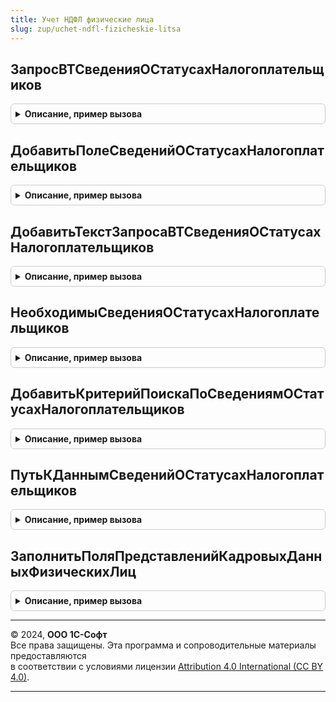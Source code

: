 ```yaml
---
title: Учет НДФЛ физические лица
slug: zup/uchet-ndfl-fizicheskie-litsa
---
```



## ЗапросВТСведенияОСтатусахНалогоплательщиков
<details style="margin: 1em 0; padding: 0.5em; border: 1px solid #ccc; border-radius: 6px;">

<summary style="font-weight: bold; cursor: pointer;">Описание, пример вызова</summary>

```bsl

// Возвращает подготовленный запрос, формирующий временную таблицу с указанным именем.
// Временная таблица содержит поля Период, ФизическоеЛицо, СтатусНалогоплательщика.
//
// Параметры:
//		ТолькоРазрешенные
//		ОписательВременнойТаблицыОтборов - Структура, см. КадровыйУчет.ОписаниеВременнойТаблицыОтборовФизическихЛиц.
//		ПоляОтбораПериодическихДанных - Соответствие
//		ИмяВТСведенияОСтатусахНалогоплательщиков - Строка, имя временной таблицы, созданной в результате выполнения запроса.
//
// ВозвращаемоеЗначение:
//		Запрос
//
Функция ЗапросВТСведенияОСтатусахНалогоплательщиков(ТолькоРазрешенные, ОписательВременнойТаблицыОтборов, ПоляОтбораПериодическихДанных, ИмяВТСведенияОСтатусахНалогоплательщиков = "ВТСведенияОСтатусахНалогоплательщиков") Экспорт
```

Пример вызова
```bsl
Результат = УчетНДФЛФизическиеЛица.ЗапросВТСведенияОСтатусахНалогоплательщиков(ТолькоРазрешенные, ОписательВременнойТаблицыОтборов, ПоляОтбораПериодическихДанных, ИмяВТСведенияОСтатусахНалогоплательщиков);
```
</details>

## ДобавитьПолеСведенийОСтатусахНалогоплательщиков
<details style="margin: 1em 0; padding: 0.5em; border: 1px solid #ccc; border-radius: 6px;">

<summary style="font-weight: bold; cursor: pointer;">Описание, пример вызова</summary>

```bsl

// Сведения о статусе налогоплательщика.

Функция ДобавитьПолеСведенийОСтатусахНалогоплательщиков(ИмяПоля, ТекстыОписанияПолей, ИсточникиДанных) Экспорт
```

Пример вызова
```bsl
Результат = УчетНДФЛФизическиеЛица.ДобавитьПолеСведенийОСтатусахНалогоплательщиков(ИмяПоля, ТекстыОписанияПолей, ИсточникиДанных) 
```
</details>

## ДобавитьТекстЗапросаВТСведенияОСтатусахНалогоплательщиков
<details style="margin: 1em 0; padding: 0.5em; border: 1px solid #ccc; border-radius: 6px;">

<summary style="font-weight: bold; cursor: pointer;">Описание, пример вызова</summary>

```bsl

Процедура ДобавитьТекстЗапросаВТСведенияОСтатусахНалогоплательщиков(Запрос, ТолькоРазрешенные, ОписательВременнойТаблицыОтборов, ПоляОтбораПериодическихДанных, ИсточникиДанных) Экспорт
```

Пример вызова
```bsl
УчетНДФЛФизическиеЛица.ДобавитьТекстЗапросаВТСведенияОСтатусахНалогоплательщиков(Запрос, ТолькоРазрешенные, ОписательВременнойТаблицыОтборов, ПоляОтбораПериодическихДанных, ИсточникиДанных) 
```
</details>

## НеобходимыСведенияОСтатусахНалогоплательщиков
<details style="margin: 1em 0; padding: 0.5em; border: 1px solid #ccc; border-radius: 6px;">

<summary style="font-weight: bold; cursor: pointer;">Описание, пример вызова</summary>

```bsl

Функция НеобходимыСведенияОСтатусахНалогоплательщиков(Знач ИмяПоля) Экспорт
```

Пример вызова
```bsl
Результат = УчетНДФЛФизическиеЛица.НеобходимыСведенияОСтатусахНалогоплательщиков(ИмяПоля) 
```
</details>

## ДобавитьКритерийПоискаПоСведениямОСтатусахНалогоплательщиков
<details style="margin: 1em 0; padding: 0.5em; border: 1px solid #ccc; border-radius: 6px;">

<summary style="font-weight: bold; cursor: pointer;">Описание, пример вызова</summary>

```bsl

Функция ДобавитьКритерийПоискаПоСведениямОСтатусахНалогоплательщиков(КритерииПоиска, УсловиеПоиска) Экспорт
```

Пример вызова
```bsl
Результат = УчетНДФЛФизическиеЛица.ДобавитьКритерийПоискаПоСведениямОСтатусахНалогоплательщиков(КритерииПоиска, УсловиеПоиска) 
```
</details>

## ПутьКДаннымСведенийОСтатусахНалогоплательщиков
<details style="margin: 1em 0; padding: 0.5em; border: 1px solid #ccc; border-radius: 6px;">

<summary style="font-weight: bold; cursor: pointer;">Описание, пример вызова</summary>

```bsl

Функция ПутьКДаннымСведенийОСтатусахНалогоплательщиков(Знач ИмяПоля) Экспорт
```

Пример вызова
```bsl
Результат = УчетНДФЛФизическиеЛица.ПутьКДаннымСведенийОСтатусахНалогоплательщиков(ИмяПоля));
```
</details>

## ЗаполнитьПоляПредставленийКадровыхДанныхФизическихЛиц
<details style="margin: 1em 0; padding: 0.5em; border: 1px solid #ccc; border-radius: 6px;">

<summary style="font-weight: bold; cursor: pointer;">Описание, пример вызова</summary>

```bsl

Процедура ЗаполнитьПоляПредставленийКадровыхДанныхФизическихЛиц(ДополнительныеПоляПредставлений, ПутьКПолямЛичныхДанных) Экспорт
```

Пример вызова
```bsl
УчетНДФЛФизическиеЛица.ЗаполнитьПоляПредставленийКадровыхДанныхФизическихЛиц(ДополнительныеПоляПредставлений, ПутьКПолямЛичныхДанных) 
```
</details>

---

© 2024, **ООО 1С-Софт**  
Все права защищены. Эта программа и сопроводительные материалы предоставляются  
в соответствии с условиями лицензии [Attribution 4.0 International (CC BY 4.0)](https://creativecommons.org/licenses/by/4.0/legalcode).

---
